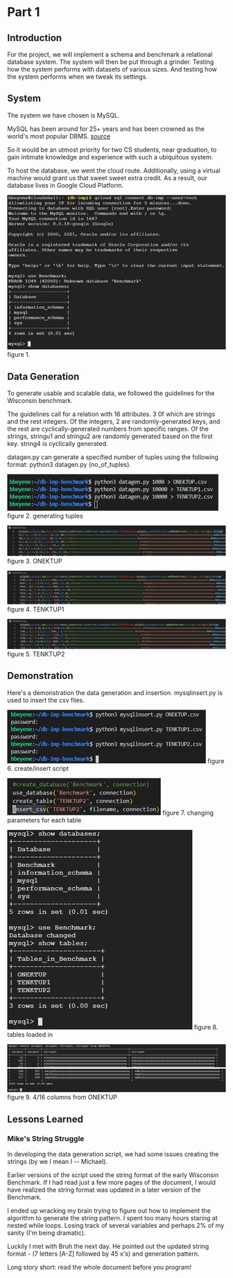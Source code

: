 # Part 1

## Introduction

For the project, we will implement a schema and benchmark a relational database system. The system will then be put through a grinder. Testing how the system performs with datasets of various sizes. And testing how the system performs when we tweak its settings.

## System

The system we have chosen is MySQL.

MySQL has been around for 25+ years and has been crowned as the world's most popular DBMS. [source](https://community.idera.com/database-tools/blog/b/community_blog/posts/why-is-mysql-so-popular#:~:text=MySQL%20has%20emerged%20as%20the,such%20as%20MongoDB%20and%20PostgreSQL.)

So it would be an utmost priority for two CS students, near graduation, to gain intimate knowledge and experience with such a ubiquitous system.

To host the database, we went the cloud route. Additionally, using a virtual machine would grant us that sweet sweet extra credit. As a result, our database lives in Google Cloud Platform.

![GCP MySQL instance](./screenshots/mysql1.PNG)
figure 1.

## Data Generation

To generate usable and scalable data, we followed the guidelines for the Wisconsin benchmark.

The guidelines call for a relation with 16 attributes. 3 0f which are strings and the rest integers. Of the integers, 2 are randomly-generated keys, and the rest are cyclically-generated numbers from specific ranges. Of the strings, stringu1 and stringu2 are randomly generated based on the first key. string4 is cyclically generated.

datagen.py can generate a specified number of tuples using the following format: python3 datagen.py (no_of_tuples).

![calling datagen.py](./screenshots/datagen1.PNG)
figure 2. generating tuples

![datagen.py output 1](./screenshots/datagen2.PNG)
figure 3. ONEKTUP

![datagen.py output 2](./screenshots/datagen3.PNG)
figure 4. TENKTUP1

![datagen.py output 3](./screenshots/datagen4.PNG)
figure 5. TENKTUP2

## Demonstration

Here's a demonstration the data generation and insertion. mysqlinsert.py is used to insert the csv files.

![mysqlinsert.py run](./screenshots/insert1.PNG)
figure 6. create/insert script

![mysqlinsert.py code](./screenshots/insert2.PNG)
figure 7. changing parameters for each table

![GCP MySQL database and tables](./screenshots/mysql2.PNG)
figure 8. tables loaded in

![GCP MySQL ONEKTUP 1](./screenshots/mysql3.PNG)  
![GCP MySQL ONEKTUP 2](./screenshots/mysql4.PNG)
figure 9. 4/16 columns from ONEKTUP

## Lessons Learned

### Mike's String Struggle

In developing the data generation script, we had some issues creating the strings (by we I mean I -- Michael).

Earlier versions of the script used the string format of the early Wisconsin Benchmark. If I had read just a few more pages of the document, I would have realized the string format was updated in a later version of the Benchmark.

I ended up wracking my brain trying to figure out how to implement the algorithm to generate the string pattern. I spent too many hours staring at nested while loops. Losing track of several variables and perhaps 2% of my sanity (I'm being dramatic).

Luckily I met with Bruh the next day. He pointed out the updated string format - (7 letters [A-Z] followed by 45 x's) and generation pattern.

Long story short: read the whole document before you program!
